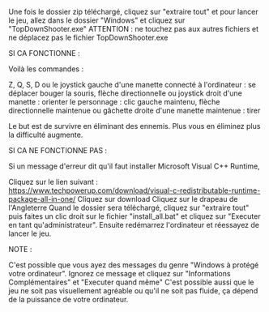 Une fois le dossier zip téléchargé, cliquez sur "extraire tout" et pour lancer le jeu, allez dans le dossier "Windows" et cliquez sur "TopDownShooter.exe"
ATTENTION : ne touchez pas aux autres fichiers et ne déplacez pas le fichier TopDownShooter.exe

SI CA FONCTIONNE :

Voilà les commandes :

Z, Q, S, D ou le joystick gauche d'une manette connecté à l'ordinateur : se déplacer
bouger la souris, flèche directionnelle ou joystick droit d'une manette : orienter le personnage :
clic gauche maintenu, flèche directionnelle maintenue ou gâchette droite d'une manette maintenue : tirer

Le but est de survivre en éliminant des ennemis. Plus vous en éliminez plus la difficulté augmente.

SI CA NE FONCTIONNE PAS :

Si un message d'erreur dit qu'il faut installer Microsoft Visual C++ Runtime,

Cliquez sur le lien suivant : https://www.techpowerup.com/download/visual-c-redistributable-runtime-package-all-in-one/
Cliquez sur download
Cliquez sur le drapeau de l'Angleterre
Quand le dossier sera téléchargé, cliquez sur "extraire tout" puis faites un clic droit sur le fichier "install_all.bat" et cliquez sur "Executer en tant qu'administrateur".
Ensuite redémarrez l'ordinateur et réessayez de lancer le jeu.

NOTE :

C'est possible que vous ayez des messages du genre "Windows à protégé votre ordinateur". Ignorez ce message et cliquez sur "Informations Complémentaires" et "Executer quand même"
C'est possible aussi que le jeu ne soit pas visuellement agréable ou qu'il ne soit pas fluide, ça dépend de la puissance de votre ordinateur.
